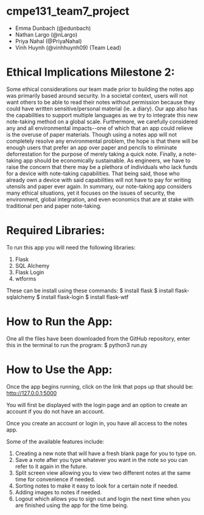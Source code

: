 # cmpe131_team7_project
- Emma Dunbach (@edunbach)
- Nathan Largo (@nLargo)
- Priya Nahal (@PriyaNahal)
- Vinh Huynh (@vinhhuynh09) (Team Lead)

# Ethical Implications Milestone 2:
Some ethical considerations our team made prior to building the notes app was primarily based around security. In a societal context, users will not want others to be able to read their notes without permission because they could have written sensitive/personal material (ie. a diary). Our app also has the capabilities to support multiple languages as we try to integrate this new note-taking method on a global scale. Furthermore, we carefully considered any and all environmental impacts--one of which that an app could relieve is the overuse of paper materials. Though using a notes app will not completely resolve any environmental problem, the hope is that there will be enough users that prefer an app over paper and pencils to eliminate deforrestation for the purpose of merely taking a quick note. Finally, a note-taking app should be economically sustainable. As engineers, we have to raise the concern that there may be a plethora of individuals who lack funds for a device with note-taking capabilities. That being said, those who already own a device with said capabilities will not have to pay for writing utensils and paper ever again. In summary, our note-taking app considers many ethical situations, yet it focuses on the issues of security, the environment, global integration, and even economics that are at stake with traditional pen and paper note-taking.

# Required Libraries:
To run this app you will need the following libraries:
1. Flask
2. SQL Alchemy
3. Flask Login
4. wtforms

These can be install using these commands:
$ install flask
$ install flask-sqlalchemy
$ install flask-login
$ install flask-wtf

# How to Run the App:
One all the files have been downloaded from the GitHub repository, enter this in the terminal to run the program:
$ python3 run.py

# How to Use the App:
Once the app begins running, click on the link that pops up that should be: http://127.0.0.1:5000

You will first be displayed with the login page and an option to create an account if you do not have an account.

Once you create an account or login in, you have all access to the notes app.

Some of the available features include:
1. Creating a new note that will have a fresh blank page for you to type on.
2. Save a note after you type whatever you want in the note so you can refer to it again in the future.
3. Split screen view allowing you to view two different notes at the same time for convenience if needed.
4. Sorting notes to make it easy to look for a certain note if needed.
5. Adding images to notes if needed.
6. Logout which allows you to sign out and login the next time when you are finished using the app for the time being.
